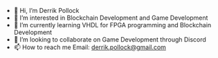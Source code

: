 - 👋 Hi, I’m Derrik Pollock
- 👀 I’m interested in Blockchain Development and Game Development
- 🌱 I’m currently learning VHDL for FPGA programming and Blockchain Development
- 💞️ I’m looking to collaborate on Game Development through Discord
- 📫 How to reach me Email: derrik.pollock@gmail.com

<!---
derrk/derrk is a ✨ special ✨ repository because its `README.md` (this file) appears on your GitHub profile.
You can click the Preview link to take a look at your changes.
--->
